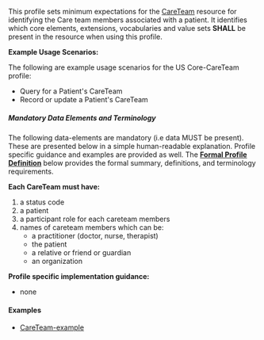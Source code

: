 This profile sets minimum expectations for the [CareTeam] resource for identifying the Care team members associated with a patient. It identifies which core elements, extensions, vocabularies and value sets **SHALL** be present in the resource when using this profile.

**Example Usage Scenarios:**

The following are example usage scenarios for the US Core-CareTeam profile:

-   Query for a Patient's CareTeam
-   Record or update a Patient's CareTeam


##### Mandatory Data Elements and Terminology


The following data-elements are mandatory (i.e data MUST be present). These are presented below in a simple human-readable explanation.  Profile specific guidance and examples are provided as well.  The [**Formal Profile Definition**](#profile) below provides the  formal summary, definitions, and  terminology requirements.  

**Each CareTeam must have:**

1.  a status code
1.  a patient
1.  a participant role for each careteam members
1.  names of careteam members which can be:
    -   a practitioner (doctor, nurse, therapist)
    -   the patient
    -   a relative or friend or guardian
    -   an organization


**Profile specific implementation guidance:**

* none

#### Examples

- [CareTeam-example](CareTeam-example.html)


[CareTeam]:  http://build.fhir.org/careteam.html

